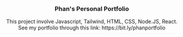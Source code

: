   <h3 align="center">Phan's Personal Portfolio</h3>

   <div align="center">
     This project involve Javascript, Tailwind, HTML, CSS, Node.JS, React.
    </div>
    <div align = "center">See my portfolio through this link: https://bit.ly/phanportfolio</div>

